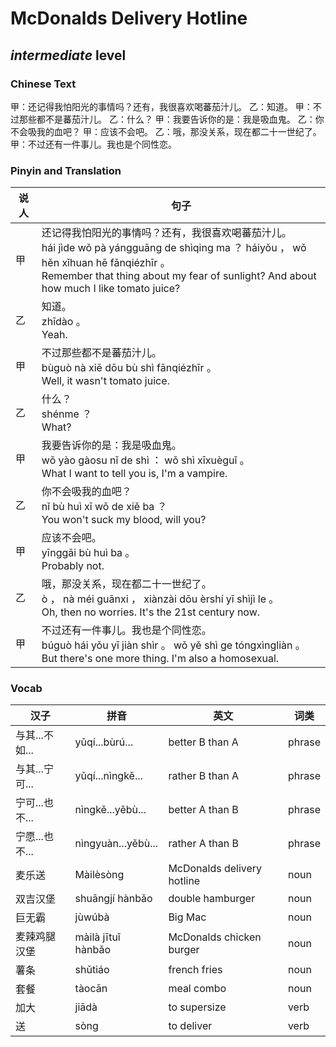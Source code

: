 # McDonalds Delivery Hotline
## *intermediate* level

### Chinese Text
甲：还记得我怕阳光的事情吗？还有，我很喜欢喝蕃茄汁儿。
乙：知道。
甲：不过那些都不是蕃茄汁儿。
乙：什么？
甲：我要告诉你的是：我是吸血鬼。
乙：你不会吸我的血吧？
甲：应该不会吧。
乙：哦，那没关系，现在都二十一世纪了。
甲：不过还有一件事儿。我也是个同性恋。

### Pinyin and Translation
|说人|句子|
|----|----|
|甲|还记得我怕阳光的事情吗？还有，我很喜欢喝蕃茄汁儿。<br />hái jìde wǒ pà yángguāng de shìqing ma ？ háiyǒu ， wǒ hěn xǐhuan hē fānqiézhīr 。<br />Remember that thing about my fear of sunlight? And about how much I like tomato juice?|
|乙|知道。<br />zhīdào 。<br />Yeah.|
|甲|不过那些都不是蕃茄汁儿。<br />bùguò nà xiē dōu bù shì fānqiézhīr 。<br />Well, it wasn't tomato juice.|
|乙|什么？<br />shénme ？<br />What?|
|甲|我要告诉你的是：我是吸血鬼。<br />wǒ yào gàosu nǐ de shì ： wǒ shì xīxuèguǐ 。<br />What I want to tell you is, I'm a vampire.|
|乙|你不会吸我的血吧？<br />nǐ bù huì xī wǒ de xiě ba ？<br />You won't suck my blood, will you?|
|甲|应该不会吧。<br />yīnggāi bù huì ba 。<br />Probably not.|
|乙|哦，那没关系，现在都二十一世纪了。<br />ò ， nà méi guānxi ， xiànzài dōu èrshí yī shìjì le 。<br />Oh, then no worries. It's the 21st century now.|
|甲|不过还有一件事儿。我也是个同性恋。<br />búguò hái yǒu yī jiàn shìr 。 wǒ yě shì ge tóngxìngliàn 。<br />But there's one more thing. I'm also a homosexual.|
### Vocab
|汉子|拼音|英文|词类|
|----|----|----|----|
|与其...不如...|yǔqí...bùrú...|better B than A|phrase|
|与其...宁可...|yǔqí...nìngkě...|rather B than A|phrase|
|宁可...也不...|nìngkě...yěbù...|better A than B|phrase|
|宁愿...也不...|nìngyuàn...yěbù...|rather A than B|phrase|
|麦乐送|Màilèsòng|McDonalds delivery hotline|noun|
|双吉汉堡|shuāngjí hànbǎo|double hamburger|noun|
|巨无霸|jùwúbà|Big Mac|noun|
|麦辣鸡腿汉堡|màilà jītuǐ hànbǎo|McDonalds chicken burger|noun|
|薯条|shǔtiáo|french fries|noun|
|套餐|tàocān|meal combo|noun|
|加大|jiādà|to supersize|verb|
|送|sòng|to deliver|verb|